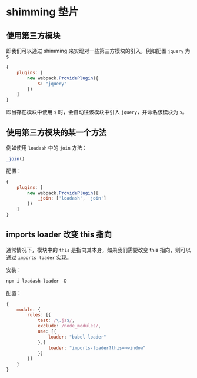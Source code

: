 # shimming 垫片

## 使用第三方模块

即我们可以通过 shimming 来实现对一些第三方模块的引入，例如配置 `jquery` 为 `$`

```javascript
{
	plugins: [
		new webpack.ProvidePlugin({
			$: "jquery"
		})
	]
}
```

即当存在模块中使用 `$` 时，会自动往该模块中引入 `jquery`，并命名该模块为 `$`。


## 使用第三方模块的某一个方法

例如使用 `loadash` 中的 `join` 方法：
```javascript
_join()
```

配置：
```javascript
{
	plugins: [
		new webpack.ProvidePlugin({
			_join: ['loadash', 'join']
		})
	]
}
```

## imports loader 改变 this 指向

通常情况下，模块中的 `this` 是指向其本身，如果我们需要改变 this 指向，则可以通过 `imports loader` 实现。

安装：
```javascript
npm i loadash-loader -D
```

配置：
```javascript
{
	module: {
		rules: [{
			test: /\.js$/,
			exclude: /node_modules/,
			use: [{
				loader: "babel-loader"
			},{
				loader: "imports-loader?this=>window"
			}]
		}]
	}
}
```

